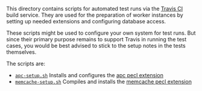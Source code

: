 This directory contains scripts for automated test runs via the [Travis CI](http://travis-ci.org) build service. They are used for the preparation of worker instances by setting up needed extensions and configuring database access.

These scripts might be used to configure your own system for test runs. But since their primary purpose remains to support Travis in running the test cases, you would be best advised to stick to the setup notes in the tests themselves.

The scripts are:

 - [`apc-setup.sh`](apcu-setup.sh)
   Installs and configures the [apc pecl extension](http://pecl.php.net/package/apc)
 - [`memcache-setup.sh`](memcache-setup.sh)
   Compiles and installs the [memcache pecl extension](http://pecl.php.net/package/memcache)
